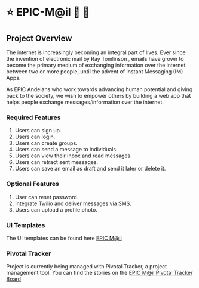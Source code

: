 # :star: EPIC-M@il :e-mail: :postbox:

## Project Overview
The internet is increasingly becoming an integral part of lives. Ever since the invention of electronic mail by Ray Tomlinson , emails have grown to become the primary medium of exchanging information over the internet between two or more people, until the advent of Instant Messaging (IM) Apps.

As EPIC Andelans who work towards advancing human potential and giving back to the society, we wish to empower others by building a web app that helps people exchange messages/information over the internet.

### Required Features
1. Users can sign up.
2. Users can login.
3. Users can create groups.
4. Users can send a message to individuals.
5. Users can view their inbox and read messages.
6. Users can retract sent messages.
7. Users can save an email as draft and send it later or delete it.

### Optional Features
1. User can reset password.
2. Integrate Twilio and deliver messages via SMS.
3. Users can upload a profile photo.

### UI Templates
The UI templates can be found here [EPIC M@il](https://ebenezermakinde.github.io/EPIC-Mail/UI)


### Pivotal Tracker

Project is currently being managed with Pivotal Tracker, a project management tool. You can find the stories on the [EPIC M@il Pivotal Tracker Board](https://www.pivotaltracker.com/n/projects/2314369)